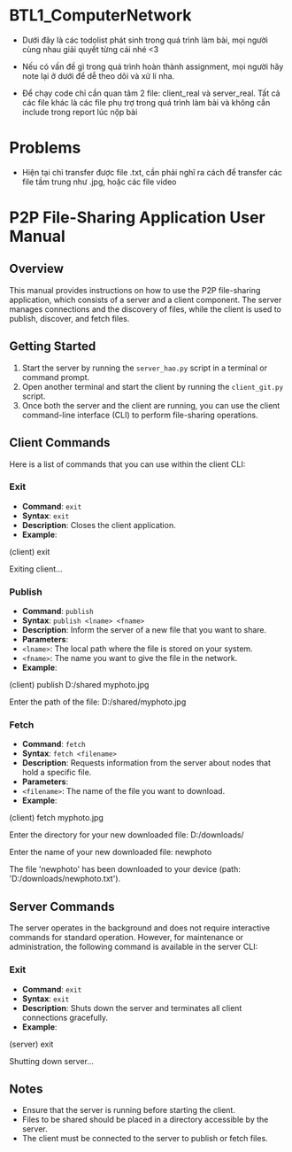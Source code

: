 # BTL1_ComputerNetwork
- Dưới đây là các todolist phát sinh trong quá trình làm bài, mọi người cùng nhau giải quyết từng cái nhé <3

- Nếu có vấn đề gì trong quá trình hoàn thành assignment, mọi người hãy note lại ở dưới để dễ theo dõi và xử lí nha.

- Để chạy code chỉ cần quan tâm 2 file: client_real và server_real. Tất cả các file khác là các file phụ trợ trong quá trình làm bài và không cần include trong report lúc nộp bài


# Problems
- Hiện tại chỉ transfer được file .txt, cần phải nghĩ ra cách để transfer các file tầm trung như .jpg, hoặc các file video
  
# P2P File-Sharing Application User Manual

## Overview
This manual provides instructions on how to use the P2P file-sharing application, which consists of a server and a client component. The server manages connections and the discovery of files, while the client is used to publish, discover, and fetch files.

## Getting Started
1. Start the server by running the `server_hao.py` script in a terminal or command prompt.
2. Open another terminal and start the client by running the `client_git.py` script.
3. Once both the server and the client are running, you can use the client command-line interface (CLI) to perform file-sharing operations.

## Client Commands
Here is a list of commands that you can use within the client CLI:

### Exit
- **Command**: `exit`
- **Syntax**: `exit`
- **Description**: Closes the client application.
- **Example**:
  
(client) exit

Exiting client...

### Publish
- **Command**: `publish`
- **Syntax**: `publish <lname> <fname>`
- **Description**: Inform the server of a new file that you want to share.
- **Parameters**:
- `<lname>`: The local path where the file is stored on your system.
- `<fname>`: The name you want to give the file in the network.
- **Example**:

(client) publish D:/shared myphoto.jpg

Enter the path of the file: D:/shared/myphoto.jpg

### Fetch
- **Command**: `fetch`
- **Syntax**: `fetch <filename>`
- **Description**: Requests information from the server about nodes that hold a specific file.
- **Parameters**:
- `<filename>`: The name of the file you want to download.
- **Example**:
  
(client) fetch myphoto.jpg

Enter the directory for your new downloaded file: D:/downloads/

Enter the name of your new downloaded file: newphoto

The file 'newphoto' has been downloaded to your device (path: 'D:/downloads/newphoto.txt').


## Server Commands
The server operates in the background and does not require interactive commands for standard operation. However, for maintenance or administration, the following command is available in the server CLI:

### Exit
- **Command**: `exit`
- **Syntax**: `exit`
- **Description**: Shuts down the server and terminates all client connections gracefully.
- **Example**:
  
(server) exit

Shutting down server...


## Notes
- Ensure that the server is running before starting the client.
- Files to be shared should be placed in a directory accessible by the server.
- The client must be connected to the server to publish or fetch files.




